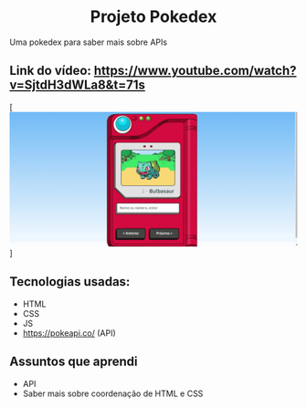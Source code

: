 <h1 align="center">Projeto Pokedex</h1>

Uma pokedex para saber mais sobre APIs

## Link do vídeo: https://www.youtube.com/watch?v=SjtdH3dWLa8&t=71s

[<img src="images/tela.gif" alt="gif da tela inicial do projeto xyz">]

## Tecnologias usadas:

- HTML
- CSS
- JS
- https://pokeapi.co/ (API)


## Assuntos que aprendi

- API
- Saber mais sobre coordenação de HTML e CSS